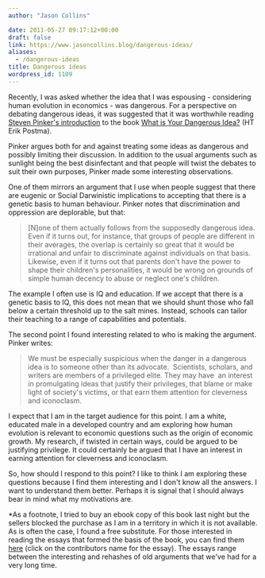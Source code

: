 ```yaml
---
author: "Jason Collins"

date: 2011-05-27 09:17:12+00:00
draft: false
link: https://www.jasoncollins.blog/dangerous-ideas/
aliases:
  - /dangerous-ideas
title: Dangerous ideas
wordpress_id: 1109
---
```


Recently, I was asked whether the idea that I was espousing - considering human evolution in economics - was dangerous. For a perspective on debating dangerous ideas, it was suggested that it was worthwhile reading [Steven Pinker's introduction](http://edge.org/conversation/preface-to-dangerous-ideas) to the book [What is Your Dangerous Idea?](http://www.edge.org/3rd_culture/dangerous08/dangerous08_index.html) (HT Erik Postma).

Pinker argues both for and against treating some ideas as dangerous and possibly limiting their discussion. In addition to the usual arguments such as sunlight being the best disinfectant and that people will twist the debates to suit their own purposes, Pinker made some interesting observations.

One of them mirrors an argument that I use when people suggest that there are eugenic or Social Darwinistic implications to accepting that there is a genetic basis to human behaviour. Pinker notes that discrimination and oppression are deplorable, but that:


<blockquote>[N]one of them actually follows from the supposedly dangerous idea. Even if it turns out, for instance, that groups of people are different in their averages, the overlap is certainly so great that it would be irrational and unfair to discriminate against individuals on that basis. Likewise, even if it turns out that parents don't have the power to shape their children's personalities, it would be wrong on grounds of simple human decency to abuse or neglect one's children.</blockquote>


The example I often use is IQ and education. If we accept that there is a genetic basis to IQ, this does not mean that we should shunt those who fall below a certain threshold up to the salt mines. Instead, schools can tailor their teaching to a range of capabilities and potentials.

The second point I found interesting related to who is making the argument. Pinker writes:


<blockquote>We must be especially suspicious when the danger in a dangerous idea is to someone other than its advocate.  Scientists, scholars, and writers are members of a privileged elite. They may have  an interest in promulgating ideas that justify their privileges, that blame or make light of society's victims, or that earn them attention for cleverness and iconoclasm.</blockquote>


I expect that I am in the target audience for this point. I am a white, educated male in a developed country and am exploring how human evolution is relevant to economic questions such as the origin of economic growth. My research, if twisted in certain ways, could be argued to be justifying privilege. It could certainly be argued that I have an interest in earning attention for cleverness and iconoclasm.

So, how should I respond to this point? I like to think I am exploring these questions because I find them interesting and I don't know all the answers. I want to understand them better. Perhaps it is signal that I should always bear in mind what my motivations are.

*As a footnote, I tried to buy an ebook copy of this book last night but the sellers blocked the purchase as I am in a territory in which it is not available. As is often the case, I found a free substitute. For those interested in reading the essays that formed the basis of the book, you can find them [here](http://www.edge.org/3rd_culture/dangerous08/dangerous08_index.html) (click on the contributors name for the essay). The essays range between the interesting and rehashes of old arguments that we've had for a very long time.
